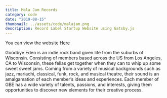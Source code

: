 ```yaml
---
title: Mala Jam Records
category: code
date: "2019-08-15"
thumbnail: ../assets/code/malajam.png
description: Record Label Startup Website using Gatsby.js
---
```


You can view the website <a href = "https://malajamrecords.com/" target="_blank" class = "err">Here</a>

Goodbye Eden is an indie rock band given life from the suburbs of Wisconsin. Consisting of members based across the US from Los Angeles, CA to Wisconsin, these fellas get together when they can to whip up some sweet sweet jams. Coming from a variety of musical backgrounds such as jazz, mariachi, classical, funk, rock, and musical theatre, their sound is an amalgamation of each member’s ideas and experiences. Each member of GBE has a wide variety of talents, passions, and interests, giving them opportunities to discover new elements for their creative process.